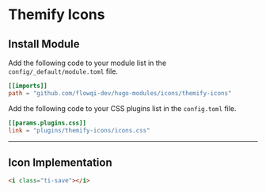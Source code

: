 # Themify Icons

## Install Module

Add the following code to your module list in the `config/_default/module.toml` file.

```toml
[[imports]]
path = "github.com/flowqi-dev/hugo-modules/icons/themify-icons"
```

Add the following code to your CSS plugins list in the `config.toml` file.

```toml
[[params.plugins.css]]
link = "plugins/themify-icons/icons.css"
```

<hr>

## Icon Implementation

```html
<i class="ti-save"></i>
```
